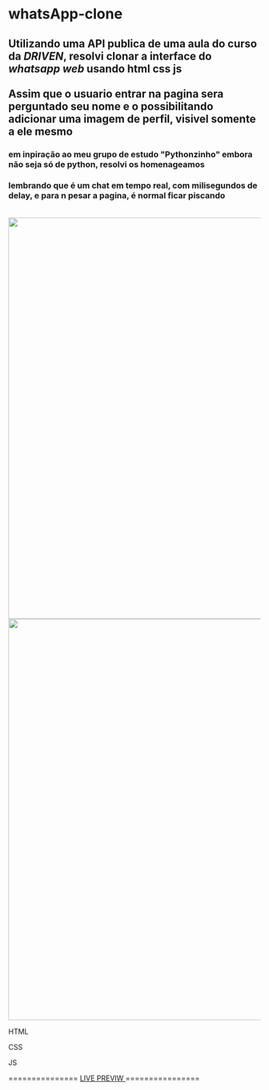 # whatsApp-clone
## Utilizando uma API publica de uma aula do curso da ***DRIVEN***, resolvi clonar a interface do ***whatsapp web*** usando html css js <br/><br/> Assim que o usuario entrar na pagina sera perguntado seu nome e o possibilitando adicionar uma imagem de perfil, visivel somente a ele mesmo
<h3> em inpiração ao meu grupo de estudo "Pythonzinho" embora não seja só de python, resolvi os homenageamos <h3/>

### lembrando que é um chat em tempo real, com milisegundos de delay, e para n pesar a pagina, é normal ficar piscando
<br/>

<div align="center">
  <img src="https://user-images.githubusercontent.com/87996073/235793657-576335e5-3608-4793-9449-5513923f89e8.png" width="800px"/>
  
  <img src="https://user-images.githubusercontent.com/87996073/235796397-c397b07e-7b8f-4608-8735-c55d4b58dcbe.png" width="800px"/>
  
  </div


<div align="center" width="100%"  > 
  <p> HTML <p/>
  <p> CSS <p/>
  <p> JS <p/>
  
=============== <a href="https://nicolas00000.github.io/whatsApp-clone/"> LIVE PREVIW </a> ================

<div/>
